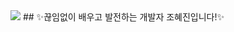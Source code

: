<img src="https://github.com/user-attachments/assets/c1f1cfa9-eecf-47b4-9cbb-38a97874609c">
## ✨끊임없이 배우고 발전하는 개발자 조혜진입니다!✨

<!--
**JJO28/JJO28** is a ✨ _special_ ✨ repository because its `README.md` (this file) appears on your GitHub profile.
![Uploading KakaoTalk_20240816_112739068.png…]()
Here are some ideas to get you started:
- 🔭 I’m currently working on ...
- 🌱 I’m currently learning ...
- 👯 I’m looking to collaborate on ...
- 🤔 I’m looking for help with ...
- 💬 Ask me about ...
- 📫 How to reach me: ...
- 😄 Pronouns: ...
- ⚡ Fun fact: ...
-->
